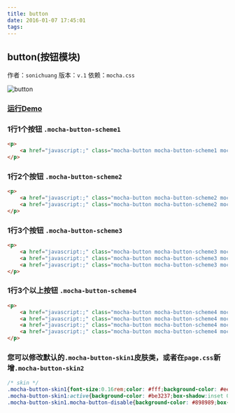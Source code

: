 ```yaml
---
title: button
date: 2016-01-07 17:45:01
tags:
---
```


## button(按钮模块)
作者：`sonichuang`
版本：`v.1`
依赖：`mocha.css`

![button](http://game.gtimg.cn/images/js/mocha/images/demo/button.png)

### [运行Demo](http://tgideas.github.io/mocha/demo/button/demo.html "button(按钮模块)")


### 1行1个按钮 `.mocha-button-scheme1`
``` html
<p>
	<a href="javascript:;" class="mocha-button mocha-button-scheme1 mocha-button-skin1">主按钮</a>
</p>
```

### 1行2个按钮 `.mocha-button-scheme2`
``` html
<p>
	<a href="javascript:;" class="mocha-button mocha-button-scheme2 mocha-button-skin1">次按钮1</a>
	<a href="javascript:;" class="mocha-button mocha-button-scheme2 mocha-button-skin1">次按钮2</a>
</p>
```

### 1行3个按钮 `.mocha-button-scheme3`
``` html
<p>
	<a href="javascript:;" class="mocha-button mocha-button-scheme3 mocha-button-skin1">次按钮1</a>
	<a href="javascript:;" class="mocha-button mocha-button-scheme3 mocha-button-skin1">次按钮2</a>
	<a href="javascript:;" class="mocha-button mocha-button-scheme3 mocha-button-skin1 mocha-button-disable">次按钮3</a>
</p>
```

### 1行3个以上按钮 `.mocha-button-scheme4`
``` html
<p>
	<a href="javascript:;" class="mocha-button mocha-button-scheme4 mocha-button-skin1">按钮1</a>
	<a href="javascript:;" class="mocha-button mocha-button-scheme4 mocha-button-skin1">按钮2</a>
	<a href="javascript:;" class="mocha-button mocha-button-scheme4 mocha-button-skin1">按钮3</a>
	<a href="javascript:;" class="mocha-button mocha-button-scheme4 mocha-button-skin1 mocha-button-disable">按钮4</a>
</p>
```

### 您可以修改默认的`.mocha-button-skin1`皮肤类，或者在`page.css`新增`.mocha-button-skin2`
``` css
/* skin */
.mocha-button-skin1{font-size:0.16rem;color: #fff;background-color: #ee3e45;border-radius:0.032rem;box-shadow:inset 0 -0.03rem 0 #be3237;}
.mocha-button-skin1:active{background-color: #be3237;box-shadow:inset 0 0.03rem 0 #9d2c2c;}
.mocha-button-skin1.mocha-button-disable{background-color: #898989;box-shadow:inset 0 -0.03rem 0 #6f6f6f;}
```
